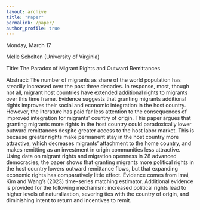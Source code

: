 ```yaml
---
layout: archive
title: "Paper"
permalink: /paper/
author_profile: true
---
```



Monday, March 17

Melle Scholten (University of Virginia) 

Title: The Paradox of Migrant Rights and Outward Remittances

Abstract: The number of migrants as share of the world population has steadily increased over the past three decades. In response, most, though not all, migrant host countries have extended additional rights to migrants over this time frame. Evidence suggests that granting migrants additional rights improves their social and economic integration in the host country. However, the literature has paid far less attention to the consequences of improved integration for migrants’ country of origin. This paper argues that granting migrants more rights in the host country could paradoxically lower outward remittances despite greater access to the host labor market. This is because greater rights make permanent stay in the host country more attractive, which decreases migrants’ attachment to the home country, and makes remitting as an investment in origin communities less attractive. Using data on migrant rights and migration openness in 28 advanced democracies, the paper shows that granting migrants more political rights in the host country lowers outward remittance flows, but that expanding economic rights has comparatively little effect. Evidence comes from Imai, Kim and Wang’s (2023) time-series matching estimator. Additional evidence is provided for the following mechanism: increased political rights lead to higher levels of naturalization, severing ties with the country of origin, and diminishing intent to return and incentives to remit.

